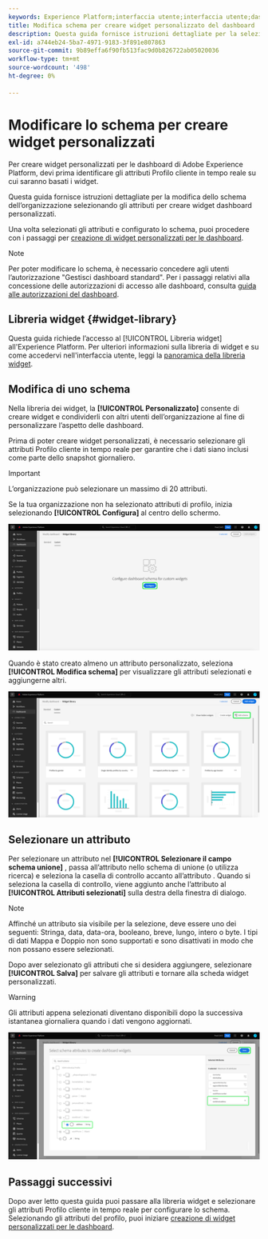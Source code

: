 ```yaml
---
keywords: Experience Platform;interfaccia utente;interfaccia utente;dashboard;dashboard;profili;segmenti;destinazioni;utilizzo licenza
title: Modifica schema per creare widget personalizzato del dashboard
description: Questa guida fornisce istruzioni dettagliate per la selezione degli attributi e la configurazione dello schema dell’organizzazione al fine di creare widget personalizzati per le dashboard di Adobe Experience Platform.
exl-id: a744eb24-5ba7-4971-9183-3f891e807863
source-git-commit: 9b89effa6f90fb513fac9d0b826722ab05020036
workflow-type: tm+mt
source-wordcount: '498'
ht-degree: 0%

---
```


# Modificare lo schema per creare widget personalizzati

Per creare widget personalizzati per le dashboard di Adobe Experience Platform, devi prima identificare gli attributi Profilo cliente in tempo reale su cui saranno basati i widget.

Questa guida fornisce istruzioni dettagliate per la modifica dello schema dell’organizzazione selezionando gli attributi per creare widget dashboard personalizzati.

Una volta selezionati gli attributi e configurato lo schema, puoi procedere con i passaggi per [creazione di widget personalizzati per le dashboard](custom-widgets.md).

>[!NOTE]
>
>Per poter modificare lo schema, è necessario concedere agli utenti l’autorizzazione &quot;Gestisci dashboard standard&quot;. Per i passaggi relativi alla concessione delle autorizzazioni di accesso alle dashboard, consulta [guida alle autorizzazioni del dashboard](../permissions.md).

## Libreria widget {#widget-library}

Questa guida richiede l’accesso al [!UICONTROL Libreria widget] all&#39;Experience Platform. Per ulteriori informazioni sulla libreria di widget e su come accedervi nell&#39;interfaccia utente, leggi la [panoramica della libreria widget](widget-library.md).

## Modifica di uno schema

Nella libreria dei widget, la **[!UICONTROL Personalizzato]** consente di creare widget e condividerli con altri utenti dell’organizzazione al fine di personalizzare l’aspetto delle dashboard.

Prima di poter creare widget personalizzati, è necessario selezionare gli attributi Profilo cliente in tempo reale per garantire che i dati siano inclusi come parte dello snapshot giornaliero.

>[!IMPORTANT]
>
>L’organizzazione può selezionare un massimo di 20 attributi.

Se la tua organizzazione non ha selezionato attributi di profilo, inizia selezionando **[!UICONTROL Configura]** al centro dello schermo.

![Scheda Personalizzata dell’area di lavoro della libreria widget con Configura evidenziata.](../images/customization/configure-schema.png)

Quando è stato creato almeno un attributo personalizzato, seleziona **[!UICONTROL Modifica schema]** per visualizzare gli attributi selezionati e aggiungerne altri.

![La scheda Personalizzato dell&#39;area di lavoro della libreria widget con lo schema Modifica evidenziato.](../images/customization/edit-schema.png)

## Selezionare un attributo

Per selezionare un attributo nel **[!UICONTROL Selezionare il campo schema unione]** , passa all’attributo nello schema di unione (o utilizza ricerca) e seleziona la casella di controllo accanto all’attributo . Quando si seleziona la casella di controllo, viene aggiunto anche l’attributo al **[!UICONTROL Attributi selezionati]** sulla destra della finestra di dialogo.

>[!NOTE]
>
>Affinché un attributo sia visibile per la selezione, deve essere uno dei seguenti: Stringa, data, data-ora, booleano, breve, lungo, intero o byte. I tipi di dati Mappa e Doppio non sono supportati e sono disattivati in modo che non possano essere selezionati.

Dopo aver selezionato gli attributi che si desidera aggiungere, selezionare **[!UICONTROL Salva]** per salvare gli attributi e tornare alla scheda widget personalizzati.

>[!WARNING]
>Gli attributi appena selezionati diventano disponibili dopo la successiva istantanea giornaliera quando i dati vengono aggiornati.

![Finestra di dialogo per selezionare gli attributi dello schema con gli attributi e Salva evidenziato.](../images/customization/select-attribute.png)

## Passaggi successivi

Dopo aver letto questa guida puoi passare alla libreria widget e selezionare gli attributi Profilo cliente in tempo reale per configurare lo schema. Selezionando gli attributi del profilo, puoi iniziare [creazione di widget personalizzati per le dashboard](custom-widgets.md).
